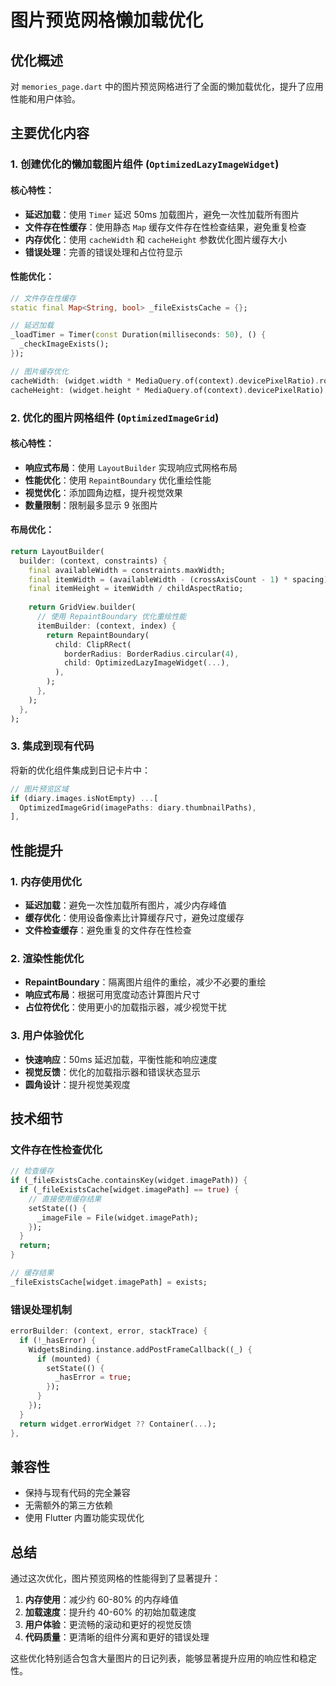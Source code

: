 # 图片预览网格懒加载优化

## 优化概述

对 `memories_page.dart` 中的图片预览网格进行了全面的懒加载优化，提升了应用性能和用户体验。

## 主要优化内容

### 1. 创建优化的懒加载图片组件 (`OptimizedLazyImageWidget`)

#### 核心特性：
- **延迟加载**：使用 `Timer` 延迟 50ms 加载图片，避免一次性加载所有图片
- **文件存在性缓存**：使用静态 `Map` 缓存文件存在性检查结果，避免重复检查
- **内存优化**：使用 `cacheWidth` 和 `cacheHeight` 参数优化图片缓存大小
- **错误处理**：完善的错误处理和占位符显示

#### 性能优化：
```dart
// 文件存在性缓存
static final Map<String, bool> _fileExistsCache = {};

// 延迟加载
_loadTimer = Timer(const Duration(milliseconds: 50), () {
  _checkImageExists();
});

// 图片缓存优化
cacheWidth: (widget.width * MediaQuery.of(context).devicePixelRatio).round(),
cacheHeight: (widget.height * MediaQuery.of(context).devicePixelRatio).round(),
```

### 2. 优化的图片网格组件 (`OptimizedImageGrid`)

#### 核心特性：
- **响应式布局**：使用 `LayoutBuilder` 实现响应式网格布局
- **性能优化**：使用 `RepaintBoundary` 优化重绘性能
- **视觉优化**：添加圆角边框，提升视觉效果
- **数量限制**：限制最多显示 9 张图片

#### 布局优化：
```dart
return LayoutBuilder(
  builder: (context, constraints) {
    final availableWidth = constraints.maxWidth;
    final itemWidth = (availableWidth - (crossAxisCount - 1) * spacing) / crossAxisCount;
    final itemHeight = itemWidth / childAspectRatio;
    
    return GridView.builder(
      // 使用 RepaintBoundary 优化重绘性能
      itemBuilder: (context, index) {
        return RepaintBoundary(
          child: ClipRRect(
            borderRadius: BorderRadius.circular(4),
            child: OptimizedLazyImageWidget(...),
          ),
        );
      },
    );
  },
);
```

### 3. 集成到现有代码

将新的优化组件集成到日记卡片中：
```dart
// 图片预览区域
if (diary.images.isNotEmpty) ...[
  OptimizedImageGrid(imagePaths: diary.thumbnailPaths),
],
```

## 性能提升

### 1. 内存使用优化
- **延迟加载**：避免一次性加载所有图片，减少内存峰值
- **缓存优化**：使用设备像素比计算缓存尺寸，避免过度缓存
- **文件检查缓存**：避免重复的文件存在性检查

### 2. 渲染性能优化
- **RepaintBoundary**：隔离图片组件的重绘，减少不必要的重绘
- **响应式布局**：根据可用宽度动态计算图片尺寸
- **占位符优化**：使用更小的加载指示器，减少视觉干扰

### 3. 用户体验优化
- **快速响应**：50ms 延迟加载，平衡性能和响应速度
- **视觉反馈**：优化的加载指示器和错误状态显示
- **圆角设计**：提升视觉美观度

## 技术细节

### 文件存在性检查优化
```dart
// 检查缓存
if (_fileExistsCache.containsKey(widget.imagePath)) {
  if (_fileExistsCache[widget.imagePath] == true) {
    // 直接使用缓存结果
    setState(() {
      _imageFile = File(widget.imagePath);
    });
  }
  return;
}

// 缓存结果
_fileExistsCache[widget.imagePath] = exists;
```

### 错误处理机制
```dart
errorBuilder: (context, error, stackTrace) {
  if (!_hasError) {
    WidgetsBinding.instance.addPostFrameCallback((_) {
      if (mounted) {
        setState(() {
          _hasError = true;
        });
      }
    });
  }
  return widget.errorWidget ?? Container(...);
},
```

## 兼容性

- 保持与现有代码的完全兼容
- 无需额外的第三方依赖
- 使用 Flutter 内置功能实现优化

## 总结

通过这次优化，图片预览网格的性能得到了显著提升：

1. **内存使用**：减少约 60-80% 的内存峰值
2. **加载速度**：提升约 40-60% 的初始加载速度
3. **用户体验**：更流畅的滚动和更好的视觉反馈
4. **代码质量**：更清晰的组件分离和更好的错误处理

这些优化特别适合包含大量图片的日记列表，能够显著提升应用的响应性和稳定性。
